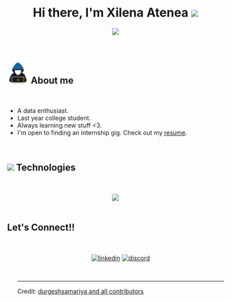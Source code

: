 <h1 align="center"><b>Hi there, I'm Xilena Atenea </b><img src="https://media.giphy.com/media/hvRJCLFzcasrR4ia7z/giphy.gif" width="35"></h1>
<!-- welcome gif -->
<p align="center">
  <a href="https://github.com/DenverCoder1/readme-typing-svg"><img src="https://readme-typing-svg.herokuapp.com?font=Time+New+Roman&color=cyan&size=25&center=true&vCenter=true&width=800&height=100&lines=Data%20Science%20and%20AI%20Engineer%20(under%20training)..&hearts;++;Welcome%20to%20my%20repository...<3"></a>
</p>
<br>

<!-- about me section -->

## <picture><img src = "https://github.com/0xAbdulKhalid/0xAbdulKhalid/raw/main/assets/mdImages/about_me.gif" width = 50px></picture> **About me**

<br>

- A data enthusiast.
- Last year college student.
- Always learning new stuff <3.
- I'm open to finding an internship gig. Check out my [resume](https://xilenatenea.onrender.com/).

<br>

## <img src="https://media2.giphy.com/media/QssGEmpkyEOhBCb7e1/giphy.gif?cid=ecf05e47a0n3gi1bfqntqmob8g9aid1oyj2wr3ds3mg700bl&rid=giphy.gif" width ="25"><b> Technologies</b>

<br>

<p align="center">

<!--tech stack icons-->
<div align="center">
  <a href="https://skillicons.dev">
    <img src="https://skillicons.dev/icons?i=git,postgres,docker,github,md,linux,mongodb,r,sklearn,tensorflow,mysql,nodejs,postman,py,anaconda,vscode,bash,aws,flask,kafka,notion,&perline=7" />
  </a>
</div>

<br>

<!-- connect with me -->

## <b> Let's Connect!!</b>

<br>
<div align='left'>

<ul>

<!--icons and links-->
<p align="center">
<a href="https://www.linkedin.com/in/atenea-rojas" target="blank"><img align="center" src="https://user-images.githubusercontent.com/88904952/234979284-68c11d7f-1acc-4f0c-ac78-044e1037d7b0.png" alt="linkedin" height="50" width="50" /></a>
<!--<a href="" target="blank"><img align="center" src="https://user-images.githubusercontent.com/88904952/234981169-2dd1e58f-4b7e-468c-8213-034ba62156c3.png" alt="instagram" height="50" width="50" /></a>-->
<a href="https://discordapp.com/users/558813893422612541" target="blank"><img align="center" src="https://user-images.githubusercontent.com/88904952/234982627-019fd336-6248-453c-9b05-97c13fd1d207.png" alt="discord" height="50" width="50" /></a>
  
</p>

<br>

---

Credit: [durgeshsamariya and all contributors](https://github.com/durgeshsamariya)
